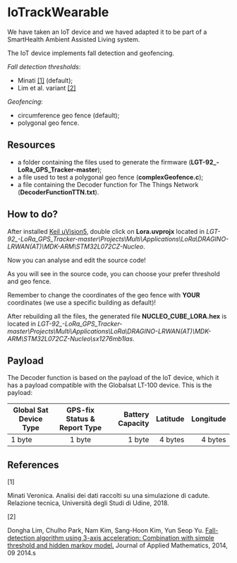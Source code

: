 # IoTrackWearable
We have taken an IoT device and we haved adapted it to be part of a SmartHealth Ambient Assisted Living system.

The IoT device implements fall detection and geofencing.

*Fall detection thresholds*:

- Minati [[1]](#1) (default);
- Lim et al. variant [[2]](#2)

*Geofencing*:

- circumference geo fence (default);
- polygonal geo fence.

## Resources
- a folder containing the files used to generate the firmware (**LGT-92_-LoRa_GPS_Tracker-master**);
- a file used to test a polygonal geo fence (**complexGeofence.c**);
- a file containing the Decoder function for The Things Network (**DecoderFunctionTTN.txt**).

## How to do?
After installed [Keil uVision5](http://www2.keil.com/mdk5/uvision/), double click on **Lora.uvprojx** located in *LGT-92_-LoRa_GPS_Tracker-master\Projects\Multi\Applications\LoRa\DRAGINO-LRWAN(AT)\MDK-ARM\STM32L072CZ-Nucleo*. 

Now you can analyse and edit the source code!

As you will see in the source code, you can choose your prefer threshold and geo fence. 

Remember to change the coordinates of the geo fence with **YOUR** coordinates (we use a specific building as default)!

After rebuilding all the files, the generated file **NUCLEO_CUBE_LORA.hex** is located in *LGT-92_-LoRa_GPS_Tracker-master\Projects\Multi\Applications\LoRa\DRAGINO-LRWAN(AT)\MDK-ARM\STM32L072CZ-Nucleo\sx1276mb1las*.

## Payload
The Decoder function is based on the payload of the IoT device, which it has a payload compatible with the Globalsat LT-100 device.
This is the payload:

| Global Sat Device Type|      GPS-fix Status \& Report Type|   Battery Capacity|Latitude|Longitude|
|-------------|:-------------:|-------:|------:| ------:|
| 1 byte |  1 byte | 1 byte |  4 bytes | 4 bytes |


## References
<a id="1">[1]</a> 

Minati Veronica.  Analisi dei dati raccolti su una simulazione di cadute.  Relazione tecnica, Università degli Studi di Udine, 2018.

<a id="2">[2]</a> 

Dongha Lim, Chulho Park, Nam Kim, Sang-Hoon Kim, Yun Seop Yu. [Fall-detection algorithm using 3-axis acceleration: Combination with simple threshold and hidden markov model.](https://www.hindawi.com/journals/jam/2014/896030/) Journal of Applied Mathematics, 2014, 09 2014.s
